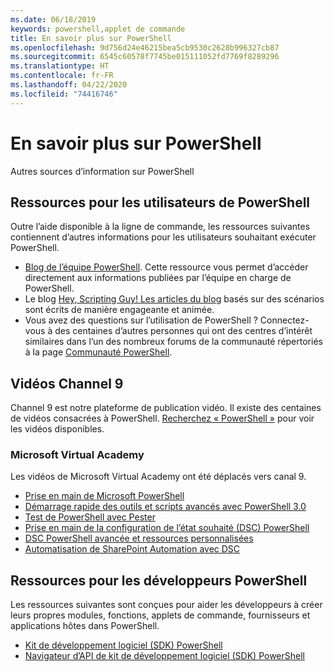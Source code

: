 ```yaml
---
ms.date: 06/18/2019
keywords: powershell,applet de commande
title: En savoir plus sur PowerShell
ms.openlocfilehash: 9d756d24e46215bea5cb9530c2628b996327cb87
ms.sourcegitcommit: 6545c60578f7745be015111052fd7769f8289296
ms.translationtype: HT
ms.contentlocale: fr-FR
ms.lasthandoff: 04/22/2020
ms.locfileid: "74416746"
---
```

# <a name="more-powershell-learning"></a>En savoir plus sur PowerShell

Autres sources d’information sur PowerShell

## <a name="resources-for-powershell-users"></a>Ressources pour les utilisateurs de PowerShell

Outre l’aide disponible à la ligne de commande, les ressources suivantes contiennent d’autres informations pour les utilisateurs souhaitant exécuter PowerShell.

- [Blog de l’équipe PowerShell](https://devblogs.microsoft.com/powershell/). Cette ressource vous permet d’accéder directement aux informations publiées par l’équipe en charge de PowerShell.
- Le blog [Hey, Scripting Guy! Les articles du blog](https://devblogs.microsoft.com/scripting/) basés sur des scénarios sont écrits de manière engageante et animée.
- Vous avez des questions sur l’utilisation de PowerShell ? Connectez-vous à des centaines d’autres personnes qui ont des centres d’intérêt similaires dans l’un des nombreux forums de la communauté répertoriés à la page [Communauté PowerShell](/powershell/#pivot=main&panel=community).

## <a name="channel-9-videos"></a>Vidéos Channel 9

Channel 9 est notre plateforme de publication vidéo. Il existe des centaines de vidéos consacrées à PowerShell. [Recherchez « PowerShell »](https://channel9.msdn.com/Search?term=PowerShell&sortBy=top-rated) pour voir les vidéos disponibles.

### <a name="microsoft-virtual-academy"></a>Microsoft Virtual Academy

Les vidéos de Microsoft Virtual Academy ont été déplacés vers canal 9.

- [Prise en main de Microsoft PowerShell](https://channel9.msdn.com/Series/Getting-Started-with-Microsoft-PowerShell)
- [Démarrage rapide des outils et scripts avancés avec PowerShell 3.0](https://channel9.msdn.com/Series/Advanced-Tools-and-Scripting-with-PowerShell-3.0-Jump-Start)
- [Test de PowerShell avec Pester](https://channel9.msdn.com/Series/Testing-PowerShell-with-Pester)
- [Prise en main de la configuration de l’état souhaité (DSC) PowerShell](https://channel9.msdn.com/Series/Getting-Started-with-PowerShell-DSC)
- [DSC PowerShell avancée et ressources personnalisées](https://channel9.msdn.com/Series/Advanced-PowerShell-DSC-and-Custom-Resources)
- [Automatisation de SharePoint Automation avec DSC](https://channel9.msdn.com/Series/SharePoint-Automation-with-DSC)

## <a name="resources-for-powershell-developers"></a>Ressources pour les développeurs PowerShell

Les ressources suivantes sont conçues pour aider les développeurs à créer leurs propres modules, fonctions, applets de commande, fournisseurs et applications hôtes dans PowerShell.

- [Kit de développement logiciel (SDK) PowerShell](/powershell/scripting/developer/windows-powershell)
- [Navigateur d’API de kit de développement logiciel (SDK) PowerShell](/dotnet/api/system.management.automation)
